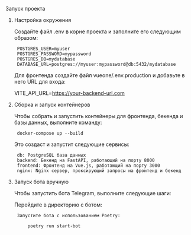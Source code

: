 Запуск проекта 

1. Настройка окружения

    Создайте файл .env в корне проекта и заполните его следующим образом:
    
        POSTGRES_USER=myuser
        POSTGRES_PASSWORD=mypassword
        POSTGRES_DB=mydatabase
        DATABASE_URL=postgres://myuser:mypassword@db:5432/mydatabase

    Для фронтенда создайте файл vueone/.env.production и добавьте в него URL для входа:

    VITE_API_URL=https://your-backend-url.com

2. Сборка и запуск контейнеров

    Чтобы собрать и запустить контейнеры для фронтенда, бекенда и базы данных, выполните команду:

        docker-compose up --build

    Это создаст и запустит следующие сервисы:

        db: PostgreSQL база данных
        backend: Бекенд на FastAPI, работающий на порту 8000
        frontend: Фронтенд на Vue.js, работающий на порту 3000
        nginx: Nginx сервер, проксирующий запросы на фронтенд и бекенд

3. Запуск бота вручную

    Чтобы запустить бота Telegram, выполните следующие шаги:

     Перейдите в директорию с ботом:

        Запустите бота с использованием Poetry:

            poetry run start-bot


